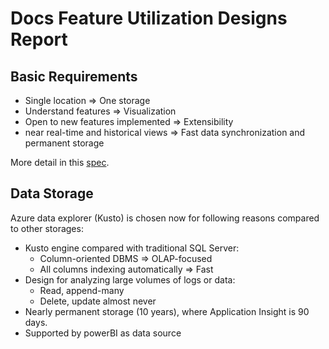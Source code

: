 # Docs Feature Utilization Designs Report

## Basic Requirements

+ Single location => One storage
+ Understand features => Visualization
+ Open to new features implemented => Extensibility
+ near real-time and historical views => Fast data synchronization and permanent storage

More detail in this [spec](https://review.docs.microsoft.com/en-us/new-hope/specs/ops/docs-feature-utilization?branch=master).

## Data Storage

Azure data explorer (Kusto) is chosen now for following reasons compared to other storages:

+ Kusto engine compared with traditional SQL Server:
  + Column-oriented DBMS => OLAP-focused
  + All columns indexing automatically => Fast
+ Design for analyzing large volumes of logs or data:
  + Read, append-many
  + Delete, update almost never
+ Nearly permanent storage (10 years), where Application Insight is 90 days.
+ Supported by powerBI as data source


